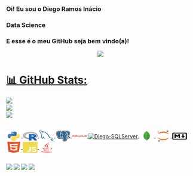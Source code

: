 ###  Oi! Eu sou o Diego Ramos Inácio
###  Data Science
###  E esse é o meu GitHub seja bem vindo(a)!

<div align="center">
  <a href="https://github.com/DiegoRInacio">
  <img height="180em" src="https://github-readme-stats.vercel.app/api?username=DiegoRInacio&show_icons=true&theme=dracula&include_all_commits=true&count_private=true"/>
</div>

  # 📊 GitHub Stats:
![](https://github-readme-stats.vercel.app/api?username=nicole-ocampo&theme=tokyonight&hide_border=false&include_all_commits=false&count_private=false)<br/>
![](https://github-readme-streak-stats.herokuapp.com/?user=nicole-ocampo&theme=tokyonight&hide_border=false)<br/>
![](https://github-readme-stats.vercel.app/api/top-langs/?username=nicole-ocampo&theme=tokyonight&hide_border=false&include_all_commits=false&count_private=false&layout=compact)

<div style="display: inline_block"><br>
  <img align="center" alt="Diego-Python" height="30" width="40" src="https://raw.githubusercontent.com/devicons/devicon/master/icons/python/python-original.svg">
  <img align="center" alt="Diego-R" height="30" width="40" src="https://raw.githubusercontent.com/devicons/devicon/master/icons/r/r-original.svg">
  <img align="center" alt="Diego-MySQL" height="30" width="40" src="https://raw.githubusercontent.com/devicons/devicon/master/icons/mysql/mysql-original.svg">
  <img align="center" alt="Diego-PostgreSQL" height="30" width="40" src="https://raw.githubusercontent.com/devicons/devicon/master/icons/postgresql/postgresql-original.svg">
  <img align="center" alt="Diego-Oracle" height="30" width="40" src="https://raw.githubusercontent.com/devicons/devicon/master/icons/oracle/oracle-original.svg">
  <img align="center" alt="Diego-SQLServer" height="30" width="40" src="https://cdn.jsdelivr.net/gh/devicons/devicon/icons/microsoftsqlserver/microsoftsqlserver-plain.svg">
  <img align="center" alt="Diego-MongoDB" height="30" width="40" src="https://raw.githubusercontent.com/devicons/devicon/master/icons/mongodb/mongodb-original.svg">
  <img align="center" alt="Diego-Jupyter" height="30" width="40" src="https://raw.githubusercontent.com/devicons/devicon/master/icons/jupyter/jupyter-original.svg">
  <img align="center" alt="Diego-Markdown" height="30" width="40" src="https://raw.githubusercontent.com/devicons/devicon/master/icons/markdown/markdown-original.svg">
  <img align="center" alt="Diego-HTML" height="30" width="40" src="https://raw.githubusercontent.com/devicons/devicon/master/icons/html5/html5-original.svg">
  <img align="center" alt="Diego-JavaScript" height="30" width="40" src="https://raw.githubusercontent.com/devicons/devicon/master/icons/javascript/javascript-plain.svg">
  <img align="center" alt="Diego-Java" height="30" width="40" src="https://raw.githubusercontent.com/devicons/devicon/master/icons/java/java-plain.svg">
</div>
  
##

<div>
  <a href="https://www.instagram.com/diegor_inacio/?hl=pt" target="_blank"><img src="https://img.shields.io/badge/-Instagram-%23E4405F?style=for-the-badge&logo=instagram&logoColor=white" target="_blank"></a>
 	 <a href="https://discord.com/channels/@me" target="_blank"><img src="https://img.shields.io/badge/Discord-7289DA?style=for-the-badge&logo=discord&logoColor=white" target="_blank"></a> 
  <a href = "mailto:deigoramosinacio@gmail.com"><img src="https://img.shields.io/badge/-Gmail-%23333?style=for-the-badge&logo=gmail&logoColor=white" target="_blank"></a>
  <a href="https://www.linkedin.com/in/diego-ramos-in%C3%A1cio-6a89b4163/" target="_blank"><img src="https://img.shields.io/badge/-LinkedIn-%230077B5?style=for-the-badge&logo=linkedin&logoColor=white" target="_blank"></a>
</div>
